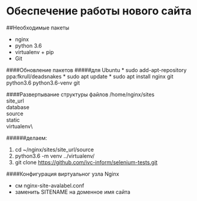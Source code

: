 Обеспечение работы нового сайта
===============================

##Необходимые пакеты
* nginx
* python 3.6
* virtualenv + pip
* Git

####Обновление пакетов 
#####для Ubuntu
    * sudo add-apt-repository ppa:fkrull/deadsnakes
    * sudo apt update
    * sudo apt install nginx git python3.6 python3.6-venv git

####Развертывание структуры файлов
/home/nginx/sites\
site_url\
     database\
     source\
     static\
     virtualenv\
     
######делаем:

1. cd ~/nginx/sites/site_url/source 
2. python3.6 -m venv ../virtualenv/ 
3. git clone https://github.com/ivc-inform/selenium-tests.git

####Конфигурация виртуальног узла Nginx   
* см nginx-site-avalabel.conf
* заменить SITENAME на доменное имя сайта
    